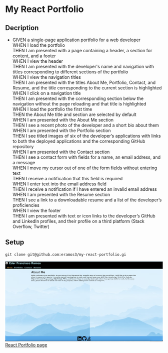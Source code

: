 # My React Portfolio

## Decription

* GIVEN a single-page application portfolio for a web developer<br>
WHEN I load the portfolio<br>
THEN I am presented with a page containing a header, a section for content, and a footer<br>
WHEN I view the header<br>
THEN I am presented with the developer's name and navigation with titles corresponding to different sections of the portfolio<br>
WHEN I view the navigation titles<br>
THEN I am presented with the titles About Me, Portfolio, Contact, and Resume, and the title corresponding to the current section is highlighted<br>
WHEN I click on a navigation title<br>
THEN I am presented with the corresponding section below the navigation without the page reloading and that title is highlighted<br>
WHEN I load the portfolio the first time<br>
THEN the About Me title and section are selected by default<br>
WHEN I am presented with the About Me section<br>
THEN I see a recent photo of the developer and a short bio about them<br>
WHEN I am presented with the Portfolio section<br>
THEN I see titled images of six of the developer’s applications with links to both the deployed applications and the corresponding GitHub repository<br>
WHEN I am presented with the Contact section<br>
THEN I see a contact form with fields for a name, an email address, and a message<br>
WHEN I move my cursor out of one of the form fields without entering text<br>
THEN I receive a notification that this field is required<br>
WHEN I enter text into the email address field<br>
THEN I receive a notification if I have entered an invalid email address<br>
WHEN I am presented with the Resume section<br>
THEN I see a link to a downloadable resume and a list of the developer’s proficiencies<br>
WHEN I view the footer<br>
THEN I am presented with text or icon links to the developer’s GitHub and LinkedIn profiles, and their profile on a third platform (Stack Overflow, Twitter) <br>


## Setup
```
git clone git@github.com:eramos3/my-react-portfolio.gi
```
![React Portfolio Screenshot](./src/assets/react-port.png)
[React Portfolio page](https://eramos3.github.io/my-react-portfolio/)